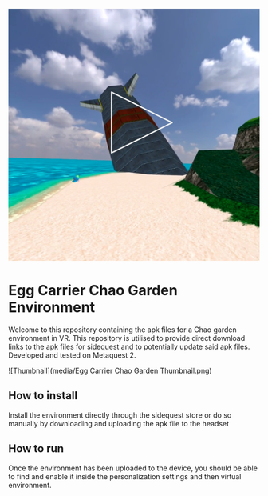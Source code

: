[![Chao Garden Preview Video](media/videoframe.jpg)](https://files.catbox.moe/bqx1ub.mp4 "Chao Garden Preview Video")
# Egg Carrier Chao Garden Environment
Welcome to this repository containing the apk files for a Chao garden environment in VR. This repository is utilised to provide direct download links to the apk files for sidequest and to potentially update said apk files.
Developed and tested on Metaquest 2.

![Thumbnail](media/Egg Carrier Chao Garden Thumbnail.png)
## How to install
Install the environment directly through the sidequest store or do so manually by downloading and uploading the apk file to the headset

## How to run
Once the environment has been uploaded to the device, you should be able to find and enable it inside the personalization settings and then virtual environment.